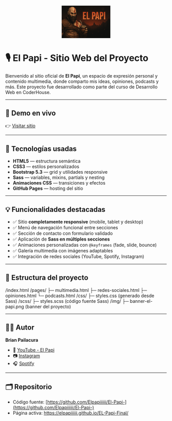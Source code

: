 <p align="center">
  <img src="https://github.com/Elpapiiiiii/El-Papi-/blob/main/Kratos-Mate.png" alt="El Papi Banner" width="30%">
</p>

# 🎙️ El Papi - Sitio Web del Proyecto

Bienvenido al sitio oficial de **El Papi**, un espacio de expresión personal y contenido multimedia, donde comparto mis ideas, opiniones, podcasts y más. Este proyecto fue desarrollado como parte del curso de Desarrollo Web en CoderHouse.

---

## 🚀 Demo en vivo

👉 [Visitar sitio](https://elpapiiiiii.github.io/El-Papi-/)

---

## 🚀 Tecnologías usadas
- **HTML5** — estructura semántica
- **CSS3** — estilos personalizados
- **Bootstrap 5.3** — grid y utilidades responsive
- **Sass** — variables, mixins, partials y nesting
- **Animaciones CSS** — transiciones y efectos
- **GitHub Pages** — hosting del sitio

---

## 💡 Funcionalidades destacadas

- ✅ Sitio **completamente responsive** (mobile, tablet y desktop)  
- ✅ Menú de navegación funcional entre secciones  
- ✅ Sección de contacto con formulario validado  
- ✅ Aplicación de **Sass en múltiples secciones**  
- ✅ Animaciones personalizadas con `@keyframes` (fade, slide, bounce)  
- ✅ Galería multimedia con imágenes adaptables  
- ✅ Integración de redes sociales (YouTube, Spotify, Instagram)

---

## 📁 Estructura del proyecto
/index.html
/pages/
├─ multimedia.html
├─ redes-sociales.html
├─ opiniones.html
└─ podcasts.html
/css/
├─ styles.css (generado desde Sass)
/scss/
├─ styles.scss (código fuente Sass)
/img/
├─ banner-el-papi.png (banner del proyecto)

---

## 👨‍💻 Autor

**Brian Pailacura**

- 🎥 [YouTube - El Papi](https://www.youtube.com/@El_Papi)  
- 📷 [Instagram](https://www.instagram.com/brianpailacura/)  
- 🎧 [Spotify](https://open.spotify.com/playlist/1Q0etBj016AQwekqom3Ypk)

---

## 🗂️ Repositorio

- Código fuente: [https://github.com/Elpapiiiiii/El-Papi-](https://github.com/Elpapiiiiii/El-Papi-)  
- Página activa: https://elpapiiiiii.github.io/EL-Papi-Final/

